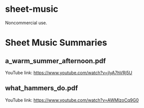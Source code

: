 # sheet-music

Noncommercial use.

# Sheet Music Summaries

## a_warm_summer_afternoon.pdf
YouTube link: https://www.youtube.com/watch?v=jlyA7hVRj5U

## what_hammers_do.pdf

YouTube link: https://www.youtube.com/watch?v=AWMlzoCq9G0
